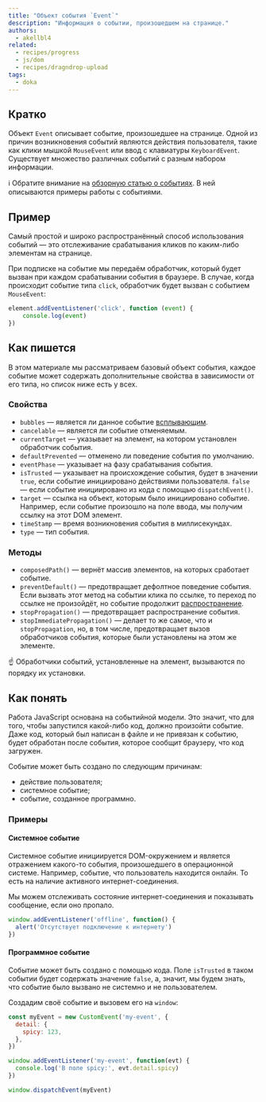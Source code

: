 ```yaml
---
title: "Объект события `Event`"
description: "Информация о событии, произошедшем на странице."
authors:
  - akellbl4
related:
  - recipes/progress
  - js/dom
  - recipes/dragndrop-upload
tags:
  - doka
---
```


## Кратко

Объект `Event` описывает событие, произошедшее на странице. Одной из причин возникновения событий являются действия пользователя, такие как клики мышкой `MouseEvent` или ввод с клавиатуры `KeyboardEvent`. Существует множество различных событий с разным набором информации.

<aside>

ℹ️ Обратите внимание на [обзорную статью о событиях](/js/events/). В ней описываются примеры работы с событиями.

</aside>

## Пример

Самый простой и широко распространённый способ использования событий — это отслеживание срабатывания кликов по каким-либо элементам на странице.

При подписке на событие мы передаём обработчик, который будет вызван при каждом срабатывании события в браузере. В случае, когда происходит событие типа `click`, обработчик будет вызван с событием `MouseEvent`:

```js
element.addEventListener('click', function (event) {
    console.log(event)
})
```

## Как пишется

В этом материале мы рассматриваем базовый объект события, каждое событие может содержать дополнительные свойства в зависимости от его типа, но список ниже есть у всех.

### Свойства

- `bubbles` — является ли данное событие [всплывающим](/js/events/#vsplytie-sobytiy).
- `cancelable` — является ли событие отменяемым.
- `currentTarget` — указывает на элемент, на котором установлен обработчик события.
- `defaultPrevented` — отменено ли поведение события по умолчанию.
- `eventPhase` — указывает на фазу срабатывания события.
- `isTrusted` — указывает на происхождение события, будет в значении `true`, если событие инициировано действиями пользователя. `false` — если событие инициировано из кода с помощью `dispatchEvent()`.
- `target` — ссылка на объект, которым было инициировано событие. Например, если событие произошло на поле ввода, мы получим ссылку на этот DOM элемент.
- `timeStamp` — время возникновения события в миллисекундах.
- `type` — тип события.

### Методы

- `composedPath()` — вернёт массив элементов, на которых сработает событие.
- `preventDefault()` — предотвращает дефолтное поведение события. Если вызвать этот метод на событии клика по ссылке, то переход по ссылке не произойдёт, но событие продолжит [распространение](/js/events/#rasprostranenie-sobytiy).
- `stopPropagation()` — предотвращает распространение события.
- `stopImmediatePropagation()` — делает то же самое, что и `stopPropagation`, но, в том числе, предотвращает вызов обработчиков события, которые были установлены на этом же элементе.

<aside>

☝️ Обработчики событий, установленные на элемент, вызываются по порядку их установки.

</aside>

## Как понять

Работа JavaScript основана на событийной модели. Это значит, что для того, чтобы запустился какой-либо код, должно произойти событие. Даже код, который был написан в файле и не привязан к событию, будет обработан после события, которое сообщит браузеру, что код загружен.

Событие может быть создано по следующим причинам:

- действие пользователя;
- системное событие;
- событие, созданное программно.

### Примеры

#### Системное событие

Системное событие инициируется DOM-окружением и является отражением какого-то события, произошедшего в операционной системе. Например, событие, что пользователь находится онлайн. То есть на наличие активного интернет-соединения.

Мы можем отслеживать состояние интернет-соединения и показывать сообщение, если оно пропало.

```js
window.addEventListener('offline', function() {
  alert('Отсутствует подключение к интернету')
})
```

#### Программное событие

Событие может быть создано с помощью кода. Поле `isTrusted` в таком событии будет содержать значение `false`, а, значит, мы будем знать, что событие было вызвано не системно и не пользователем.

Создадим своё событие и вызовем его на `window`:

```js
const myEvent = new CustomEvent('my-event', {
  detail: {
    spicy: 123,
  },
})

window.addEventListener('my-event', function(evt) {
  console.log('В поле spicy:', evt.detail.spicy)
})

window.dispatchEvent(myEvent)
```
